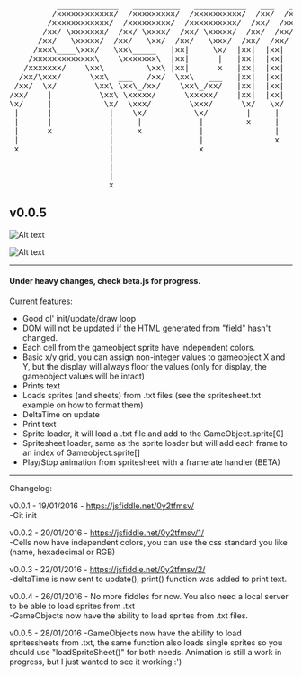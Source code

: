 <pre>          _____________   __________   ___________   ___   ___   _______________  
         /xxxxxxxxxxxx/  /xxxxxxxxx/  /xxxxxxxxxx/  /xx/  /xx/  /xxxxxxxxxxxxxx/  
        /xxxxxxxxxxxx/  /xxxxxxxxx/  /xxxxxxxxxx/  /xx/  /xx/  /xxxxxxxxxxxxxx/  
       /xx/ \xxxxxxx/  /xx/ \xxxx/  /xx/ \xxxxx/  /xx/  /xx/  /xx/ \xxxxxxxxx/  
      /xx/   \xxxxx/  /xx/   \xx/  /xx/   \xxx/  /xx/  /xx/  /xx/   \xxxxxxx/  
     /xxx\____\xxx/   \xx\_____   |xx|     \x/  |xx|  |xx|  |xx|     \xxxxx/  
    /xxxxxxxxxxxxx\    \xxxxxxx\  |xx|      |   |xx|  |xx|  |xx|      \xxx/  
   /xxxxxxx/    \xx\         \xx\ |xx|      x   |xx|  |xx|  |xx|      /xx/  
  /xx/\xxx/      \xx\  ___   /xx/  \xx\   ___   |xx|  |xx|  |xx|     /xx/  
 /xx/  \x/        \xx\ \xx\_/xx/    \xx\_/xx/   |xx|  |xx|  |xx|    /xx/  
/xx/    |          \xx\ \xxxxx/      \xxxxx/    |xx|  |xx|  |xx|   /xx/  
\x/     |           \x/  \xxx/        \xxx/      \x/   \x/   \xx\ /xx/  
 |      |            |    \x/          \x/        |     |     \xxxxx/  
 |      |            |     |            |         x     |      \xxx/  
 |      x            |     x            |               |       \x/  
 |                   |                  |               x        |  
 x                   |                  x                        |  
                     |                                           |  
                     |                                           x  
                     |  
                     x  </pre>

## v0.0.5

![Alt text](http://i.imgur.com/P05t8n5.png "Preview")

![Alt text](http://i.imgur.com/uTbNDmk.gif "Preview")

------------------

#### Under heavy changes, check beta.js for progress.

Current features:
- Good ol' init/update/draw loop
- DOM will not be updated if the HTML generated from "field" hasn't changed.
- Each cell from the gameobject sprite have independent colors.
- Basic x/y grid, you can assign non-integer values to gameobject X and Y, but the display will always floor the values (only for display, the gameobject values will be intact)
- Prints text
- Loads sprites (and sheets) from .txt files (see the spritesheet.txt example on how to format them)
- DeltaTime on update 
- Print text  
- Sprite loader, it will load a .txt file and add to the GameObject.sprite[0] 
- Spritesheet loader, same as the sprite loader but will add each frame to an index of Gameobject.sprite[]  
- Play/Stop animation from spritesheet with a framerate handler (BETA)  

------------------

Changelog:

v0.0.1 - 19/01/2016 - https://jsfiddle.net/0y2tfmsv/  
-Git init

v0.0.2 - 20/01/2016 - https://jsfiddle.net/0y2tfmsv/1/  
-Cells now have independent colors, you can use the css standard you like (name, hexadecimal or RGB)

v0.0.3 - 22/01/2016 - https://jsfiddle.net/0y2tfmsv/2/  
-deltaTime is now sent to update(), print() function was added to print text.

v0.0.4 - 26/01/2016 - No more fiddles for now. You also need a local server to be able to load sprites from .txt  
-GameObjects now have the ability to load sprites from .txt files.

v0.0.5 - 28/01/2016 
-GameObjects now have the ability to load spritessheets from .txt, the same function also loads single sprites so you should use "loadSpriteSheet()" for both needs. Animation is still a work in progress, but I just wanted to see it working :')
